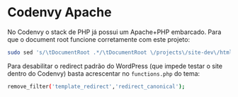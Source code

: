 Codenvy Apache
======

No Codenvy o stack de PHP já possui um Apache+PHP embarcado. Para que o document root funcione corretamente com este projeto:

```sh
sudo sed 's/\tDocumentRoot .*/\tDocumentRoot \/projects\/site-dev\/html/g' -i /etc/apache2/sites-enabled/000-default.conf
```

Para desabilitar o redirect padrão do WordPress (que impede testar o site dentro do Codenvy) basta acrescentar no `functions.php` do tema:

```sh
remove_filter('template_redirect','redirect_canonical');
```
